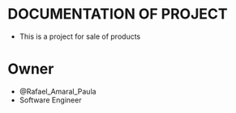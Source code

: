 # DOCUMENTATION OF PROJECT
- This is a project for sale of products


# Owner
- @Rafael_Amaral_Paula
- Software Engineer
